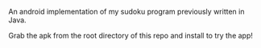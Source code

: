 An android implementation of my sudoku program previously written in Java.

Grab the apk from the root directory of this repo and install to try the app!
